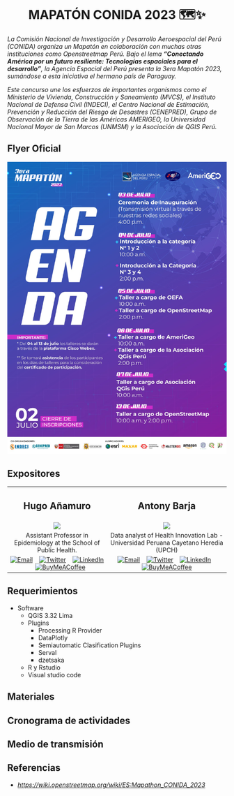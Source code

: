 <h1 align='center'>
<b>
MAPATÓN CONIDA 2023 🗺️✨
</b>
</h1>

*La Comisión Nacional de Investigación y Desarrollo Aeroespacial del Perú (CONIDA) organiza un Mapatón en colaboración con muchas otras instituciones como Openstreetmap Perú. Bajo el lema **“Conectando América por un futuro resiliente: Tecnologías espaciales para el desarrollo”**, la Agencia Espacial del Perú presenta la 3era Mapatón 2023, sumándose a esta iniciativa el hermano país de Paraguay.*

*Este concurso une los esfuerzos de importantes organismos como el Ministerio de Vivienda, Construcción y Saneamiento (MVCS), el Instituto Nacional de Defensa Civil (INDECI), el Centro Nacional de Estimación, Prevención y Reducción del Riesgo de Desastres (CENEPRED), Grupo de Observación de la Tierra de las Américas AMERIGEO, la Universidad Nacional Mayor de San Marcos (UNMSM) y la Asociación de QGIS Perú.*

## **Flyer Oficial**

<img src='resources/flyer_conida.jpg'/>

## **Expositores**
<table class="default" align="center">
  
  <tr align="center">
    <td><h2><b>Hugo Añamuro</b></h2></td>
    <td><h2><b>Antony Barja</b></h2></td>
  </tr>
  
  <tr align="center">
    <td><img src="https://user-images.githubusercontent.com/23284899/251297623-f3a91f5c-f888-49f7-a201-b48d748e8f11.png" width='180px' align='center'></td>
    <td><img src="https://user-images.githubusercontent.com/23284899/151292854-47fbdc8b-f947-46ed-8af1-853a3f2d6d30.png" width='180px' align='center'></td>
  </tr>

  <tr align="center">
    <td>Assistant Professor in Epidemiology at the School of Public Health.</td>
    <td>Data analyst of Health Innovation Lab - Universidad Peruana Cayetano Heredia (UPCH)</td>
  </tr>

<tr align="center">
    <td>
      <a href="mailto:gabriel.carrasco@upch.pe"><img border="0" alt="Email" src="https://assets.dryicons.com/uploads/icon/svg/8009/02dc3a5c-6504-4347-85fb-3f510cfecc45.svg" width="35" height="35"></a>&nbsp;&nbsp;&nbsp;
      <a href="https://twitter.com/@Gabc91"><img border="0" alt="Twitter" src="https://assets.dryicons.com/uploads/icon/svg/8385/c23f7ffc-ca8d-4246-8978-ce9f6d5bcc99.svg" width="35" height="35"></a>&nbsp;&nbsp;&nbsp;
      <a href="#"><img border="0" alt="LinkedIn" src="https://assets.dryicons.com/uploads/icon/svg/8337/a347cd89-1662-4421-be90-58e5e8004eae.svg" width="35" height="35"></a>&nbsp;&nbsp;&nbsp;
      <a href="#"><img border="0" alt="BuyMeACoffee" src="https://user-images.githubusercontent.com/23284899/163662071-ad32c5e8-139f-4563-80f6-9fa74959422d.jpg" width="35" height="35"></a>
    </td>
    <td>
      <a href="mailto:antony.barja8@gmail.com"><img border="0" alt="Email" src="https://assets.dryicons.com/uploads/icon/svg/8009/02dc3a5c-6504-4347-85fb-3f510cfecc45.svg" width="35" height="35"></a>&nbsp;&nbsp;&nbsp;
      <a href="https://twitter.com/antony_barja"><img border="0" alt="Twitter" src="https://assets.dryicons.com/uploads/icon/svg/8385/c23f7ffc-ca8d-4246-8978-ce9f6d5bcc99.svg" width="35" height="35"></a>&nbsp;&nbsp;&nbsp;
      <a href="https://www.linkedin.com/in/antonybarja/"><img border="0" alt="LinkedIn" src="https://assets.dryicons.com/uploads/icon/svg/8337/a347cd89-1662-4421-be90-58e5e8004eae.svg" width="35" height="35"></a>&nbsp;&nbsp;&nbsp;
      <a href="https://www.ko-fi.com/ambarja"><img border="0" alt="BuyMeACoffee" src="https://user-images.githubusercontent.com/23284899/163662071-ad32c5e8-139f-4563-80f6-9fa74959422d.jpg" width="35" height="35"></a>
    </td>
  </tr>

</table>

## **Requerimientos**

- Software
  - QGIS 3.32 Lima
  - Plugins
    - Processing R Provider
    - DataPlotly
    - Semiautomatic Clasification Plugins
    - Serval
    - dzetsaka
  - R y Rstudio 
  - Visual studio code 

## **Materiales**

## **Cronograma de actividades**

## **Medio de transmisión**

## **Referencias**

- *https://wiki.openstreetmap.org/wiki/ES:Mapathon_CONIDA_2023*
